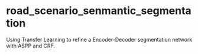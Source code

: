 # road_scenario_senmantic_segmentation
Using Transfer Learning to refine a Encoder-Decoder segmentation network with ASPP and CRF.
